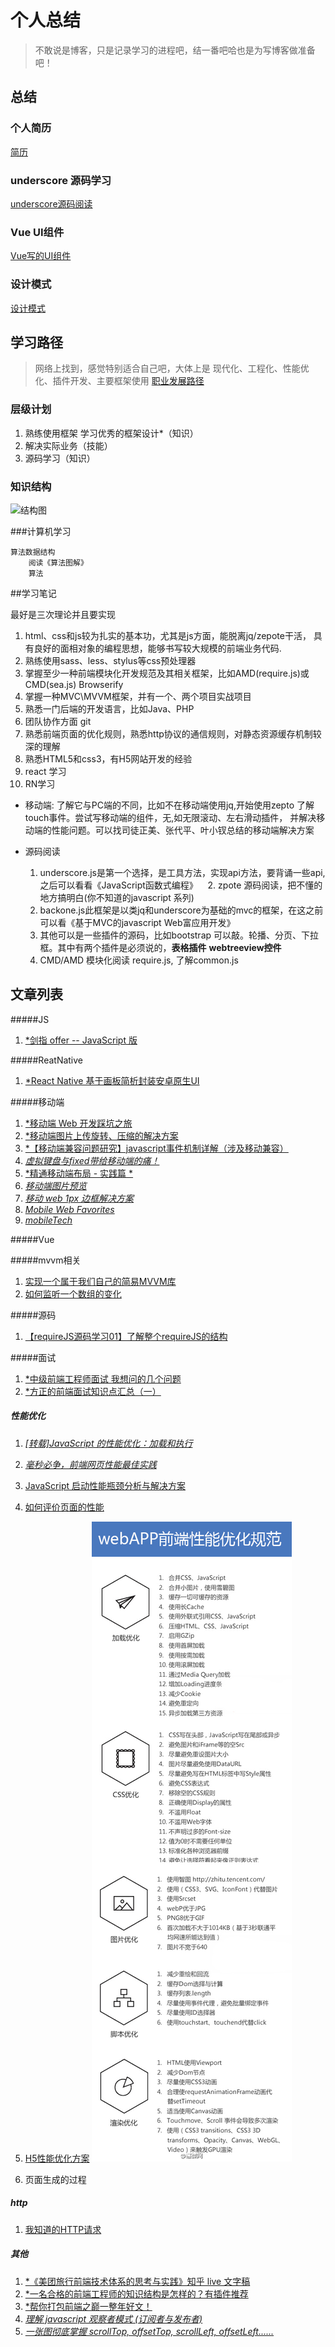 

# 个人总结
> 不敢说是博客，只是记录学习的进程吧，结一番吧哈也是为写博客做准备吧！

## 总结

### 个人简历
[简历](https://github.com/iSAM2016/iSAM2016.github.io/issues/1)

### underscore 源码学习
[underscore源码阅读](https://github.com/iSAM2016/underscore)

### Vue UI组件
[Vue写的UI组件](https://github.com/iSAM2016/UI)

### 设计模式
[设计模式](https://github.com/iSAM2016/Design-pattern)

## 学习路径
>网络上找到，感觉特别适合自己吧，大体上是 现代化、工程化、性能优化、插件开发、主要框架使用
>[职业发展路径](https://github.com/f2e-journey/f2e-journey/blob/master/career-planning.md)

### 层级计划
1. 熟练使用框架 学习优秀的框架设计*（知识）
2. 解决实际业务（技能）
3.  源码学习（知识）

### 知识结构
![结构图](/static/img/note.jpg)

###计算机学习

    算法数据结构
        阅读《算法图解》
        算法


##学习笔记

最好是三次理论并且要实现

1.  html、css和js较为扎实的基本功，尤其是js方面，能脱离jq/zepote干活，
    具有良好的面相对象的编程思想，能够书写较大规模的前端业务代码.
2.  熟练使用sass、less、stylus等css预处理器
3.  掌握至少一种前端模块化开发规范及其相关框架，比如AMD(require.js)或CMD(sea.js) Browserify
4.  掌握一种MVC\MVVM框架，并有一个、两个项目实战项目
5.  熟悉一门后端的开发语言，比如Java、PHP
6.  团队协作方面 git
7.  熟悉前端页面的优化规则，熟悉http协议的通信规则，对静态资源缓存机制较深的理解
8.  熟悉HTML5和css3，有H5网站开发的经验
9.  react 学习
10. RN学习

*  移动端: 了解它与PC端的不同，比如不在移动端使用jq,开始使用zepto 
    了解touch事件。尝试写移动端的组件，无,如无限滚动、左右滑动插件，
    并解决移动端的性能问题。可以找司徒正美、张代平、叶小钗总结的移动端解决方案

*  源码阅读
    1. underscore.js是第一个选择，是工具方法，实现api方法，要背诵一些api,之后可以看看《JavaScript函数式编程》
    2. zpote 源码阅读，把不懂的地方搞明白(你不知道的javascript 系列)
    3. backone.js此框架是以类jq和underscore为基础的mvc的框架，在这之前可以看《基于MVC的javascript Web富应用开发》
    4. 其他可以是一些插件的源码，比如bootstrap 可以敲。轮播、分页、下拉框。其中有两个插件是必须说的，**表格插件**  **webtreeview控件**
    5. CMD/AMD 模块化阅读 require.js, 了解common.js




## 文章列表

#####JS
1. [*剑指 offer -- JavaScript 版](https://zhuanlan.zhihu.com/p/31938189?utm_source=wechat_session&utm_medium=social)

#####ReatNative
1. [*React Native 基于画板简析封装安卓原生UI](https://zhuanlan.zhihu.com/p/32327408?utm_source=wechat_session&utm_medium=social)

#####移动端
1. [*移动端 Web 开发踩坑之旅](https://zhuanlan.zhihu.com/p/26141351?utm_source=wechat_session&utm_medium=social)
2. [*移动端图片上传旋转、压缩的解决方案](https://zhuanlan.zhihu.com/p/27627436?utm_source=wechat_session&utm_medium=social)
3. [*【移动端兼容问题研究】javascript事件机制详解（涉及移动兼容）](http://www.cnblogs.com/yexiaochai/p/3462657.html)
4. [*虚拟键盘与fixed带给移动端的痛！*](http://www.cnblogs.com/yexiaochai/p/3561939.html)
5. [*精通移动端布局 - 实践篇 *](http://www.cnblogs.com/HCJJ/p/6408363.html)
6. [*移动端图片预览*](https://jsfiddle.net/8q63yq5c/)
7. [*移动 web 1px 边框解决方案*](https://juejin.im/post/58db16385c497d00570fe931)
8. [*Mobile Web Favorites*](https://github.com/hoosin/mobile-web-favorites)
9. [*mobileTech*](https://github.com/jtyjty99999/mobileTech)

#####Vue


#####mvvm相关
1. [实现一个属于我们自己的简易MVVM库](https://my.oschina.net/qiangdada/blog/906220)
2. [如何监听一个数组的变化](https://juejin.im/entry/59361d22b123db00643536b1?utm_medium=hao.caibaojian.com&utm_source=hao.caibaojian.com)


#####源码
1. [【requireJS源码学习01】了解整个requireJS的结构](http://www.cnblogs.com/yexiaochai/p/3632580.html)

#####面试
1. [*中级前端工程师面试 我想问的几个问题](https://zhuanlan.zhihu.com/p/25701897?utm_source=wechat_session&utm_medium=social)
2. [*方正的前端面试知识点汇总（一）](https://zhuanlan.zhihu.com/p/29012060?utm_source=wechat_session&utm_medium=social)

##### 性能优化

1. [*[转载]JavaScript 的性能优化：加载和执行*](http://caibaojian.com/jsload.html)

2. [*毫秒必争，前端网页性能最佳实践*](http://www.cnblogs.com/developersupport/p/3248695.html)

3. [JavaScript 启动性能瓶颈分析与解决方案](https://zhuanlan.zhihu.com/p/25221314)

4. [如何评价页面的性能](http://taobaofed.org/blog/2015/11/09/web-performance/)

5. [H5性能优化方案](http://ddtalk.github.io/blog/2015/09/07/dingding-first/)
![](./static/img/youhua.jpg)

6. 页面生成的过程


##### http
1. [我知道的HTTP请求](https://fed.renren.com/2018/02/03/http-request/?from=timeline)



##### 其他
1. [*《美团旅行前端技术体系的思考与实践》知乎 live 文字稿](https://zhuanlan.zhihu.com/p/29373613?utm_source=wechat_session&utm_medium=social)
2. [*一名合格的前端工程师的知识结构是怎样的？有插件推荐](https://www.zhihu.com/question/19588629/answer/152951340?utm_source=wechat_session&utm_medium=social)
3. [*帮你打包前端之巅一整年好文！](https://zhuanlan.zhihu.com/p/27283922?utm_source=wechat_session&utm_medium=social)
4. [*理解 javascript 观察者模式 (订阅者与发布者)*](https://juejin.im/entry/580b5553570c350068e6c2d6)
5. [*一张图彻底掌握 scrollTop, offsetTop, scrollLeft, offsetLeft......*](https://juejin.im/entry/57cba52079bc440063ff0ae9/)


